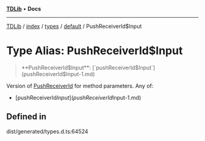 [**TDLib**](../../../../../../README.md) • **Docs**

***

[TDLib](../../../../../../modules.md) / [index](../../../../../README.md) / [types](../../../README.md) / [default](../README.md) / PushReceiverId$Input

# Type Alias: PushReceiverId$Input

> **PushReceiverId$Input**: [`pushReceiverId$Input`](pushReceiverId$Input-1.md)

Version of [PushReceiverId](PushReceiverId.md) for method parameters.
Any of:
- [pushReceiverId$Input](pushReceiverId$Input-1.md)

## Defined in

dist/generated/types.d.ts:64524
